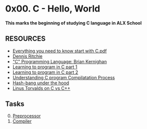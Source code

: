 # 0x00. C - Hello, World
#### This marks the beginning of studying C language in ALX School

## RESOURCES
- [Everything you need to know start with C.pdf](https://intranet.alxswe.com/concepts/26)
- [Dennis Ritchie](https://intranet.alxswe.com/rltoken/YWFrRob_-Yo-_NQikMLI-g)
- ["C" Programming Language: Brian Kernighan](https://intranet.alxswe.com/rltoken/W4oygfMgAp5Hyc7o6QuSYQ)
- [Learning to program in C part 1](https://intranet.alxswe.com/rltoken/aE_pZLbexuLroHA0FmjLbw)
- [Learning to program in C part 2](https://intranet.alxswe.com/rltoken/3a5y1N-0FlTaPbKRxlRLlQ)
- [Understanding C program Compilatation Process](https://intranet.alxswe.com/rltoken/idYJyVfQRZ9e5aljiT5UKg)
- [Hash-bang under the hood](https://intranet.alxswe.com/rltoken/zwv5CHLybXN6KFmsjbu_tg)
- [Linus Torvalds on C vs C++](https://intranet.alxswe.com/rltoken/JrokM8Pk6bd9wPqQvEfSAA)


## Tasks
0. [Preprocessor]()
1. [Compiler]()
